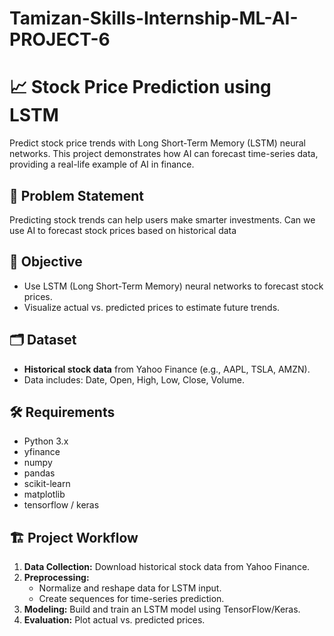 # Tamizan-Skills-Internship-ML-AI-PROJECT-6
# 📈 Stock Price Prediction using LSTM
Predict stock price trends with Long Short-Term Memory (LSTM) neural networks. This project demonstrates how AI can forecast time-series data, providing a real-life example of AI in finance.
## 🚩 Problem Statement
Predicting stock trends can help users make smarter investments. Can we use AI to forecast stock prices based on historical data
## 🎯 Objective
- Use LSTM (Long Short-Term Memory) neural networks to forecast stock prices.
- Visualize actual vs. predicted prices to estimate future trends.
## 🗂️ Dataset
- **Historical stock data** from Yahoo Finance (e.g., AAPL, TSLA, AMZN).
- Data includes: Date, Open, High, Low, Close, Volume.
## 🛠️ Requirements
- Python 3.x
- yfinance
- numpy
- pandas
- scikit-learn
- matplotlib
- tensorflow / keras
## 🏗️ Project Workflow
1. **Data Collection:** Download historical stock data from Yahoo Finance.
2. **Preprocessing:** 
    - Normalize and reshape data for LSTM input.
    - Create sequences for time-series prediction.
3. **Modeling:** Build and train an LSTM model using TensorFlow/Keras.
4. **Evaluation:** Plot actual vs. predicted prices.

